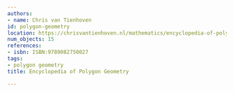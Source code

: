 ```yaml
---
authors:
- name: Chris van Tienhoven
id: polygon-geometry
location: https://chrisvantienhoven.nl/mathematics/encyclopedia-of-poly-geometry
num_objects: 15
references:
- isbn: ISBN:9789082750027
tags:
- polygon geometry
title: Encyclopedia of Polygon Geometry

---
```


